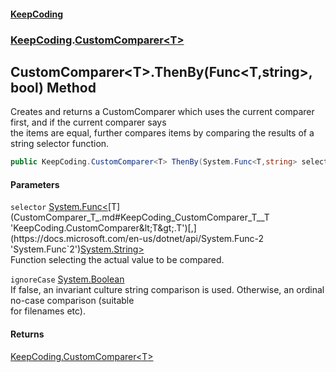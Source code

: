 #### [KeepCoding](index.md 'index')
### [KeepCoding](KeepCoding.md 'KeepCoding').[CustomComparer&lt;T&gt;](CustomComparer_T_.md 'KeepCoding.CustomComparer&lt;T&gt;')
## CustomComparer&lt;T&gt;.ThenBy(Func&lt;T,string&gt;, bool) Method
Creates and returns a CustomComparer which uses the current comparer first, and if the current comparer says  
the items are equal, further compares items by comparing the results of a string selector function.
```csharp
public KeepCoding.CustomComparer<T> ThenBy(System.Func<T,string> selector, bool ignoreCase);
```
#### Parameters
<a name='KeepCoding_CustomComparer_T__ThenBy(System_Func_T_string__bool)_selector'></a>
`selector` [System.Func&lt;](https://docs.microsoft.com/en-us/dotnet/api/System.Func-2 'System.Func`2')[T](CustomComparer_T_.md#KeepCoding_CustomComparer_T__T 'KeepCoding.CustomComparer&lt;T&gt;.T')[,](https://docs.microsoft.com/en-us/dotnet/api/System.Func-2 'System.Func`2')[System.String](https://docs.microsoft.com/en-us/dotnet/api/System.String 'System.String')[&gt;](https://docs.microsoft.com/en-us/dotnet/api/System.Func-2 'System.Func`2')  
Function selecting the actual value to be compared.
  
<a name='KeepCoding_CustomComparer_T__ThenBy(System_Func_T_string__bool)_ignoreCase'></a>
`ignoreCase` [System.Boolean](https://docs.microsoft.com/en-us/dotnet/api/System.Boolean 'System.Boolean')  
If false, an invariant culture string comparison is used. Otherwise, an ordinal no-case comparison (suitable  
for filenames etc).
  
#### Returns
[KeepCoding.CustomComparer&lt;](CustomComparer_T_.md 'KeepCoding.CustomComparer&lt;T&gt;')[T](CustomComparer_T_.md#KeepCoding_CustomComparer_T__T 'KeepCoding.CustomComparer&lt;T&gt;.T')[&gt;](CustomComparer_T_.md 'KeepCoding.CustomComparer&lt;T&gt;')  
